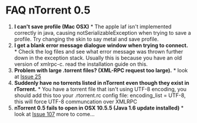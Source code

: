 # FAQ nTorrent 0.5 #
  1. **I can't save profile (Mac OSX)**
    * The apple laf isn't implemented correctly in java, causing notSerializableException when trying to save a profile. Try changing the skin to say metal and save profile.
  1. **I get a blank error message dialogue window when trying to connect.**
    * Check the log files and see what error message was thrown further down in the exception stack. Usually this is because you have an old version of xmlrpc-c. read the installation guide on this.
  1. **Problem with large .torrent files? (XML-RPC request too large).**
    * look at [Issue 25](https://code.google.com/p/ntorrent/issues/detail?id=25)
  1. **Suddenly have no torrents listed in nTorrent even though they exist in rTorrent.**
    * You have a torrent file that isn't using UTF-8 encoding, you should add this too your .rtorrent.rc config file: encoding\_list = UTF-8, this will force UTF-8 communcation over XMLRPC
  1. **nTorrent 0.5 fails to open in OSX 10.5.5 (Java 1.6 update installed)**
    * look at [Issue 107](https://code.google.com/p/ntorrent/issues/detail?id=107)
more to come...